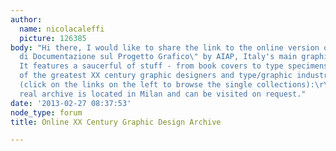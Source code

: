 ```yaml
---
author:
  name: nicolacaleffi
  picture: 126385
body: "Hi there, I would like to share the link to the online version of the \"Centro
  di Documentazione sul Progetto Grafico\" by AIAP, Italy's main graphic design association.
  It features a saucerful of stuff - from book covers to type specimens - from some
  of the greatest XX century graphic designers and type/graphic industries and agency
  (click on the links on the left to browse the single collections):\r\n\r\nhttp://www.aiap.it/cdpg?IDsubarea=169\r\n\r\nThe
  real archive is located in Milan and can be visited on request."
date: '2013-02-27 08:37:53'
node_type: forum
title: Online XX Century Graphic Design Archive

---
```

